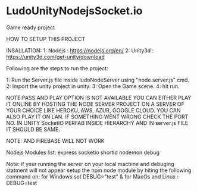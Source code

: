# LudoUnityNodejsSocket.io
Game ready project

HOW TO SETUP THIS PROJECT

INSALLATION:
1: Nodejs : https://nodejs.org/en/
2: Unity3d : https://unity3d.com/get-unity/download

Following are the steps to run the project:

1: Run the Server.js file inside ludoNodeServer using "node server.js" cmd.
2: Import the unity project in unity.
3: Open the Game scene.
4: hit run.

NOTE:PASS AND PLAY OPTION IS NOT AVAILABLE YOU CAN EITHER PLAY IT ONLINE BY HOSTING THE NODE SERVER PROJECT
ON A SERVER OF YOUR CHOICE LIKE HEROKU, AWS, AZUR, GOOGLE CLOUD. YOU CAN ALSO PLAY IT ON LAN.
IF SOMETHING WENT WRONG CHECK THE PORT NO. IN UNITY SocketIO PERFAB INSIDE HIERARCHY AND IN server.js FILE IT SHOULD BE SAME.

NOTE: AND FIREBASE WILL NOT WORK

Nodejs Modules list:
express
socketio
shortid
nodemon
debug

Note: if your running the server on your local machine and debuging statment will not appear setup the npm node module by hiting the following command on:
for 
Windows:set DEBUG="test"
      & for
MacOs and Linux : DEBUG=test

